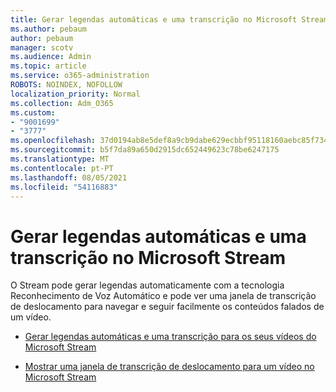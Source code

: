 ```yaml
---
title: Gerar legendas automáticas e uma transcrição no Microsoft Stream
ms.author: pebaum
author: pebaum
manager: scotv
ms.audience: Admin
ms.topic: article
ms.service: o365-administration
ROBOTS: NOINDEX, NOFOLLOW
localization_priority: Normal
ms.collection: Adm_O365
ms.custom:
- "9001699"
- "3777"
ms.openlocfilehash: 37d0194ab8e5def8a9cb9dabe629ecbbf95118160aebc85f734a838cdc0c1893
ms.sourcegitcommit: b5f7da89a650d2915dc652449623c78be6247175
ms.translationtype: MT
ms.contentlocale: pt-PT
ms.lasthandoff: 08/05/2021
ms.locfileid: "54116883"
---
```

# <a name="generate-automatic-captions-and-a-transcript-in-microsoft-stream"></a>Gerar legendas automáticas e uma transcrição no Microsoft Stream

O Stream pode gerar legendas automaticamente com a tecnologia Reconhecimento de Voz Automático e pode ver uma janela de transcrição de deslocamento para navegar e seguir facilmente os conteúdos falados de um vídeo.

- [Gerar legendas automáticas e uma transcrição para os seus vídeos do Microsoft Stream](https://docs.microsoft.com/stream/portal-autogenerate-captions)

- [Mostrar uma janela de transcrição de deslocamento para um vídeo no Microsoft Stream](https://docs.microsoft.com/stream/portal-configure-transcript-mode)
